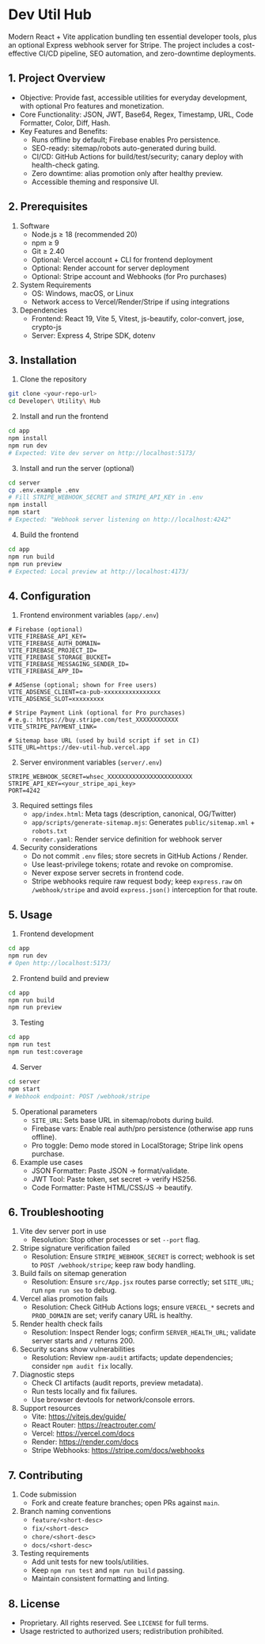 # Dev Util Hub

Modern React + Vite application bundling ten essential developer tools, plus an optional Express webhook server for Stripe. The project includes a cost-effective CI/CD pipeline, SEO automation, and zero-downtime deployments.

## 1. Project Overview
- Objective: Provide fast, accessible utilities for everyday development, with optional Pro features and monetization.
- Core Functionality: JSON, JWT, Base64, Regex, Timestamp, URL, Code Formatter, Color, Diff, Hash.
- Key Features and Benefits:
  - Runs offline by default; Firebase enables Pro persistence.
  - SEO-ready: sitemap/robots auto-generated during build.
  - CI/CD: GitHub Actions for build/test/security; canary deploy with health-check gating.
  - Zero downtime: alias promotion only after healthy preview.
  - Accessible theming and responsive UI.

## 2. Prerequisites
1. Software
   - Node.js ≥ 18 (recommended 20)
   - npm ≥ 9
   - Git ≥ 2.40
   - Optional: Vercel account + CLI for frontend deployment
   - Optional: Render account for server deployment
   - Optional: Stripe account and Webhooks (for Pro purchases)
2. System Requirements
   - OS: Windows, macOS, or Linux
   - Network access to Vercel/Render/Stripe if using integrations
3. Dependencies
   - Frontend: React 19, Vite 5, Vitest, js-beautify, color-convert, jose, crypto-js
   - Server: Express 4, Stripe SDK, dotenv

## 3. Installation
1. Clone the repository
```bash
git clone <your-repo-url>
cd Developer\ Utility\ Hub
```
2. Install and run the frontend
```bash
cd app
npm install
npm run dev
# Expected: Vite dev server on http://localhost:5173/
```
3. Install and run the server (optional)
```bash
cd server
cp .env.example .env
# Fill STRIPE_WEBHOOK_SECRET and STRIPE_API_KEY in .env
npm install
npm start
# Expected: "Webhook server listening on http://localhost:4242"
```
4. Build the frontend
```bash
cd app
npm run build
npm run preview
# Expected: Local preview at http://localhost:4173/
```

## 4. Configuration
1. Frontend environment variables (`app/.env`)
```env
# Firebase (optional)
VITE_FIREBASE_API_KEY=
VITE_FIREBASE_AUTH_DOMAIN=
VITE_FIREBASE_PROJECT_ID=
VITE_FIREBASE_STORAGE_BUCKET=
VITE_FIREBASE_MESSAGING_SENDER_ID=
VITE_FIREBASE_APP_ID=

# AdSense (optional; shown for Free users)
VITE_ADSENSE_CLIENT=ca-pub-xxxxxxxxxxxxxxxx
VITE_ADSENSE_SLOT=xxxxxxxxx

# Stripe Payment Link (optional for Pro purchases)
# e.g.: https://buy.stripe.com/test_XXXXXXXXXXXX
VITE_STRIPE_PAYMENT_LINK=

# Sitemap base URL (used by build script if set in CI)
SITE_URL=https://dev-util-hub.vercel.app
```
2. Server environment variables (`server/.env`)
```env
STRIPE_WEBHOOK_SECRET=whsec_XXXXXXXXXXXXXXXXXXXXXXXX
STRIPE_API_KEY=<your_stripe_api_key>
PORT=4242
```
3. Required settings files
   - `app/index.html`: Meta tags (description, canonical, OG/Twitter)
   - `app/scripts/generate-sitemap.mjs`: Generates `public/sitemap.xml` + `robots.txt`
   - `render.yaml`: Render service definition for webhook server
4. Security considerations
   - Do not commit `.env` files; store secrets in GitHub Actions / Render.
   - Use least-privilege tokens; rotate and revoke on compromise.
   - Never expose server secrets in frontend code.
   - Stripe webhooks require raw request body; keep `express.raw` on `/webhook/stripe` and avoid `express.json()` interception for that route.

## 5. Usage
1. Frontend development
```bash
cd app
npm run dev
# Open http://localhost:5173/
```
2. Frontend build and preview
```bash
cd app
npm run build
npm run preview
```
3. Testing
```bash
cd app
npm run test
npm run test:coverage
```
4. Server
```bash
cd server
npm start
# Webhook endpoint: POST /webhook/stripe
```
5. Operational parameters
   - `SITE_URL`: Sets base URL in sitemap/robots during build.
   - Firebase vars: Enable real auth/pro persistence (otherwise app runs offline).
   - Pro toggle: Demo mode stored in LocalStorage; Stripe link opens purchase.
6. Example use cases
   - JSON Formatter: Paste JSON → format/validate.
   - JWT Tool: Paste token, set secret → verify HS256.
   - Code Formatter: Paste HTML/CSS/JS → beautify.

## 6. Troubleshooting
1. Vite dev server port in use
   - Resolution: Stop other processes or set `--port` flag.
2. Stripe signature verification failed
   - Resolution: Ensure `STRIPE_WEBHOOK_SECRET` is correct; webhook is set to `POST /webhook/stripe`; keep raw body handling.
3. Build fails on sitemap generation
   - Resolution: Ensure `src/App.jsx` routes parse correctly; set `SITE_URL`; run `npm run seo` to debug.
4. Vercel alias promotion fails
   - Resolution: Check GitHub Actions logs; ensure `VERCEL_*` secrets and `PROD_DOMAIN` are set; verify canary URL is healthy.
5. Render health check fails
   - Resolution: Inspect Render logs; confirm `SERVER_HEALTH_URL`; validate server starts and `/` returns 200.
6. Security scans show vulnerabilities
   - Resolution: Review `npm-audit` artifacts; update dependencies; consider `npm audit fix` locally.
7. Diagnostic steps
   - Check CI artifacts (audit reports, preview metadata).
   - Run tests locally and fix failures.
   - Use browser devtools for network/console errors.
8. Support resources
   - Vite: https://vitejs.dev/guide/
   - React Router: https://reactrouter.com/
   - Vercel: https://vercel.com/docs
   - Render: https://render.com/docs
   - Stripe Webhooks: https://stripe.com/docs/webhooks

## 7. Contributing
1. Code submission
   - Fork and create feature branches; open PRs against `main`.
2. Branch naming conventions
   - `feature/<short-desc>`
   - `fix/<short-desc>`
   - `chore/<short-desc>`
   - `docs/<short-desc>`
3. Testing requirements
   - Add unit tests for new tools/utilities.
   - Keep `npm run test` and `npm run build` passing.
   - Maintain consistent formatting and linting.

## 8. License
- Proprietary. All rights reserved. See `LICENSE` for full terms.
- Usage restricted to authorized users; redistribution prohibited.
